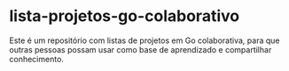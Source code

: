 # lista-projetos-go-colaborativo
Este é um repositório com listas de projetos em Go colaborativa, para que outras pessoas possam usar como base de aprendizado e compartilhar conhecimento.

